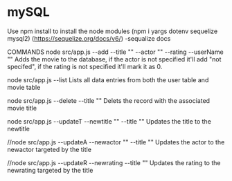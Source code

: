# mySQL
Use npm install to install the node modules
(npm i yargs dotenv sequelize mysql2)
(https://sequelize.org/docs/v6/) -sequalize docs

COMMANDS
node src/app.js --add --title "" --actor "" --rating --userName ""
Adds the movie to the database, 
if the actor is not specified it'll add "not specifed",
if the rating is not specified it'll mark it as 0.

node src/app.js --list 
Lists all data entries from both the user table and movie table

node src/app.js --delete --title ""
Delets the record with the associated movie title

node src/app.js --updateT --newtitle "" --title ""
Updates the title to the newtitle

//node src/app.js --updateA --newactor "" --title ""
Updates the actor to the newactor targeted by the title 

//node src/app.js --updateR --newrating  --title ""
Updates the rating to the newrating targeted by the title 